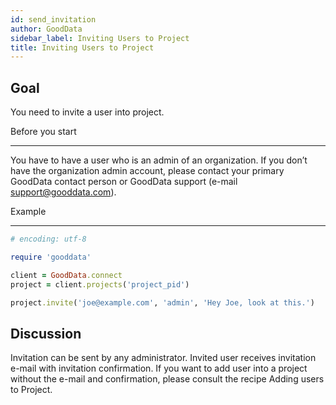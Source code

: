 ```yaml
---
id: send_invitation
author: GoodData
sidebar_label: Inviting Users to Project
title: Inviting Users to Project
---
```


Goal
-------

You need to invite a user into project.

Before you start

-------------

You have to have a user who is an admin of an organization. If you don’t
have the organization admin account, please contact your primary
GoodData contact person or GoodData support (e-mail
<support@gooddata.com>).

Example

--------


```ruby
# encoding: utf-8

require 'gooddata'

client = GoodData.connect
project = client.projects('project_pid')

project.invite('joe@example.com', 'admin', 'Hey Joe, look at this.')

```

Discussion
----------

Invitation can be sent by any administrator. Invited user receives
invitation e-mail with invitation confirmation. If you want to add user
into a project without the e-mail and confirmation, please consult the
recipe Adding users to Project.
